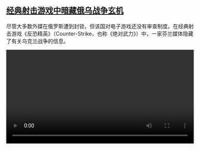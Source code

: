 <!--1683296226000-->
[经典射击游戏中暗藏俄乌战争玄机](https://www.dw.com/zh/%E7%BB%8F%E5%85%B8%E5%B0%84%E5%87%BB%E6%B8%B8%E6%88%8F%E4%B8%AD%E6%9A%97%E8%97%8F%E4%BF%84%E4%B9%8C%E6%88%98%E4%BA%89%E7%8E%84%E6%9C%BA/a-65531080)
------

<p>尽管大多数外媒在俄罗斯遭到封锁，但该国对电子游戏还没有审查制度。在经典射击游戏《反恐精英》（Counter-Strike，也称《绝对武力》）中，一家芬兰媒体隐藏了有关乌克兰战争的信息。</small></p><video src="https://tvdownloaddw-a.akamaihd.net/dwtv_video/flv/vdt_zh/2023/bchi230505_001_counterstrike_01r_AVC_1280x720.mp4" controls style="width:100%"></video>
